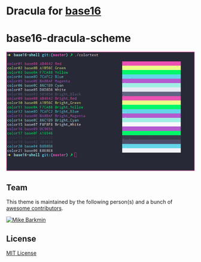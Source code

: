 # Dracula for [base16](https://github.com/chriskempson/base16)

# base16-dracula-scheme

![Screenshot](colors.png)

## Team

This theme is maintained by the following person(s) and a bunch of [awesome contributors](https://github.com/dracula/base16/graphs/contributors).

[![Mike Barkmin](https://avatars0.githubusercontent.com/u/2592379?v=3&s=70)](https://github.com/mikebarkmin)

## License

[MIT License](./LICENSE)

